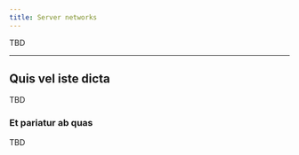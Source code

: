 ```yaml
---
title: Server networks
---
```


TBD

---

## Quis vel iste dicta

TBD

### Et pariatur ab quas

TBD
